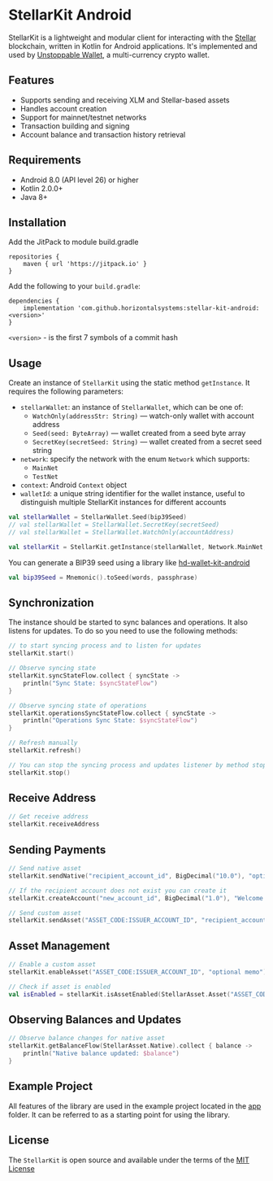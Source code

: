 # StellarKit Android

StellarKit is a lightweight and modular client for interacting with the [Stellar](https://www.stellar.org) blockchain, written in Kotlin for Android applications. It's implemented and used by [Unstoppable Wallet](https://github.com/horizontalsystems/unstoppable-wallet-android), a multi-currency crypto wallet.

## Features

- Supports sending and receiving XLM and Stellar-based assets
- Handles account creation
- Support for mainnet/testnet networks
- Transaction building and signing
- Account balance and transaction history retrieval

## Requirements

- Android 8.0 (API level 26) or higher
- Kotlin 2.0.0+
- Java 8+

## Installation

Add the JitPack to module build.gradle
```
repositories {
    maven { url 'https://jitpack.io' }
}
```

Add the following to your `build.gradle`:
```
dependencies {
    implementation 'com.github.horizontalsystems:stellar-kit-android:<version>'
}
```

`<version>` - is the first 7 symbols of a commit hash

## Usage

Create an instance of `StellarKit` using the static method `getInstance`. It requires the following parameters:

- `stellarWallet`: an instance of `StellarWallet`, which can be one of:
  - `WatchOnly(addressStr: String)` — watch-only wallet with account address
  - `Seed(seed: ByteArray)` — wallet created from a seed byte array
  - `SecretKey(secretSeed: String)` — wallet created from a secret seed string
- `network`: specify the network with the enum `Network` which supports:
  - `MainNet`
  - `TestNet`
- `context`: Android `Context` object
- `walletId`: a unique string identifier for the wallet instance, useful to distinguish multiple StellarKit instances for different accounts

```kotlin
val stellarWallet = StellarWallet.Seed(bip39Seed)
// val stellarWallet = StellarWallet.SecretKey(secretSeed)
// val stellarWallet = StellarWallet.WatchOnly(accountAddress)

val stellarKit = StellarKit.getInstance(stellarWallet, Network.MainNet, context, "walletId")
```

You can generate a BIP39 seed using a library like [hd-wallet-kit-android](https://github.com/horizontalsystems/hd-wallet-kit-android)

```kotlin
val bip39Seed = Mnemonic().toSeed(words, passphrase)
```

## Synchronization

The instance should be started to sync balances and operations. It also listens for updates. To do so you need to use the following methods:

```kotlin
// to start syncing process and to listen for updates
stellarKit.start()

// Observe syncing state
stellarKit.syncStateFlow.collect { syncState ->
    println("Sync State: $syncStateFlow")
}

// Observe syncing state of operations
stellarKit.operationsSyncStateFlow.collect { syncState ->
    println("Operations Sync State: $syncStateFlow")
}

// Refresh manually
stellarKit.refresh()

// You can stop the syncing process and updates listener by method stop
stellarKit.stop()
```

## Receive Address

```kotlin
// Get receive address
stellarKit.receiveAddress
```

## Sending Payments

```kotlin
// Send native asset
stellarKit.sendNative("recipient_account_id", BigDecimal("10.0"), "optional memo")

// If the recipient account does not exist you can create it
stellarKit.createAccount("new_account_id", BigDecimal("1.0"), "Welcome!")

// Send custom asset
stellarKit.sendAsset("ASSET_CODE:ISSUER_ACCOUNT_ID", "recipient_account_id", BigDecimal("5.0"), "optional memo")
```

## Asset Management

```kotlin
// Enable a custom asset
stellarKit.enableAsset("ASSET_CODE:ISSUER_ACCOUNT_ID", "optional memo")

// Check if asset is enabled
val isEnabled = stellarKit.isAssetEnabled(StellarAsset.Asset("ASSET_CODE", "ISSUER_ACCOUNT_ID"))
```

## Observing Balances and Updates

```kotlin
// Observe balance changes for native asset
stellarKit.getBalanceFlow(StellarAsset.Native).collect { balance ->
    println("Native balance updated: $balance")
}
```

## Example Project

All features of the library are used in the example project located in the [app](/app) folder. It can be referred to as a starting point for using the library.

## License

The `StellarKit` is open source and available under the terms of the [MIT License](https://github.com/horizontalsystems/stellar-kit-android/blob/master/LICENSE)
